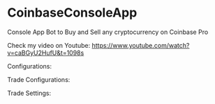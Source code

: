 # CoinbaseConsoleApp
Console App Bot to Buy and Sell any cryptocurrency on Coinbase Pro

Check my video on Youtube:
https://www.youtube.com/watch?v=caBGyU2HufU&t=1098s

Configurations:
   	<add key="version" value="01.01.01"/>  <!-- Code version -->
    <add key="pathgetprice" value="D:\GetPrice.csv"/> <!-- market price log -->
    <add key="pathbuysell" value="D:\BuySell.csv"/> <!-- buy & sell log -->

Trade Configurations:    
    <add key="placebuy" value="yes"/> <!-- Place Orders to Buy-->
    <add key="placesell" value="yes"/> <!-- Place Orders to Sell -->
    <add key="tradeBTC" value="yes"/> <!-- Trade in BTC -->
    <add key="tradeETH" value="no"/> <!-- Trade in ETH -->
    
Trade Settings:    
    <add key="buyLimiteMaxMin" value="500"/> <!-- Max value to buy $/€ -->
    <add key="percentageBuySell" value="0.025"/> <!-- Percentage variance to buy and sell ex: Buy a 2.5% below the value and sell 2.5% above the current value -->
    <add key="percentageBet" value="0.99"/> <!-- Percentage to sell total money -->
    <add key="minimumAccountAvailable" value="50"/> <!-- Minimum available in account to buy in $/€ -->
